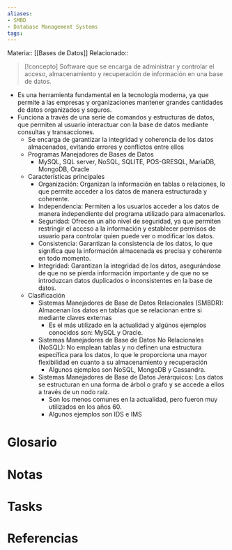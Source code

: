 ```yaml
---
aliases: 
- SMBD
- Database Management Systems
tags:
---
```

Materia:: [[Bases de Datos]]
Relacionado:: 
>[!concepto]
>Software que se encarga de administrar y controlar el acceso, almacenamiento y recuperación de información en una base de datos. 

- Es una herramienta fundamental en la tecnología moderna, ya que permite a las empresas y organizaciones mantener grandes cantidades de datos organizados y seguros. 
-  Funciona a través de una serie de comandos y estructuras de datos, que permiten al usuario interactuar con la base de datos mediante consultas y transacciones. 
	- Se encarga de garantizar la integridad y coherencia de los datos almacenados, evitando errores y conflictos entre ellos
	- Programas Manejadores de Bases de Datos
		- MySQL, SQL server, NoSQL, SQLITE, POS-GRESQL, MariaDB, MongoDB, Oracle 
	- Características principales 
		- Organización: Organizan la información en tablas o relaciones, lo que permite acceder a los datos de manera estructurada y coherente. 
		- Independencia: Permiten a los usuarios acceder a los datos de manera independiente del programa utilizado para almacenarlos. 
		- Seguridad: Ofrecen un alto nivel de seguridad, ya que permiten restringir el acceso a la información y establecer permisos de usuario para controlar quien puede ver o modificar los datos. 
		- Consistencia: Garantizan la consistencia de los datos, lo que significa que la información almacenada es precisa y coherente en todo momento. 
		- Integridad: Garantizan la integridad de los datos, asegurándose de que no se pierda información importante y de que no se introduzcan datos duplicados o inconsistentes en la base de datos.
	- Clasificación 
		- Sistemas Manejadores de Base de Datos Relacionales (SMBDR): Almacenan los datos en tablas que se relacionan entre si mediante claves externas 
			- Es el más utilizado en la actualidad y algúnos ejemplos conocidos son: MySQL y Oracle. 
		- Sistemas Manejadores de Base de Datos No Relacionales (NoSQL): No emplean tablas y no definen una estructura específica para los datos, lo que le proporciona una mayor flexibilidad en cuanto a su almacenamiento y recuperación
			- Algunos ejemplos son NoSQL, MongoDB y Cassandra. 
		- Sistemas Manejadores de Base de Datos Jerárquicos: Los datos se estructuran en una forma de árbol o grafo y se accede a ellos a través de un nodo raíz. 
			- Son los menos comunes en la actualidad, pero fueron muy utilizados en los años 60. 
			- Algunos ejemplos son IDS e IMS

# Glosario

# Notas 

# Tasks

# Referencias 
